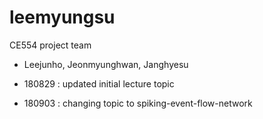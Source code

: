 # leemyungsu
CE554 project team
- Leejunho, Jeonmyunghwan, Janghyesu

- 180829 : updated initial lecture topic
- 180903 : changing topic to spiking-event-flow-network

